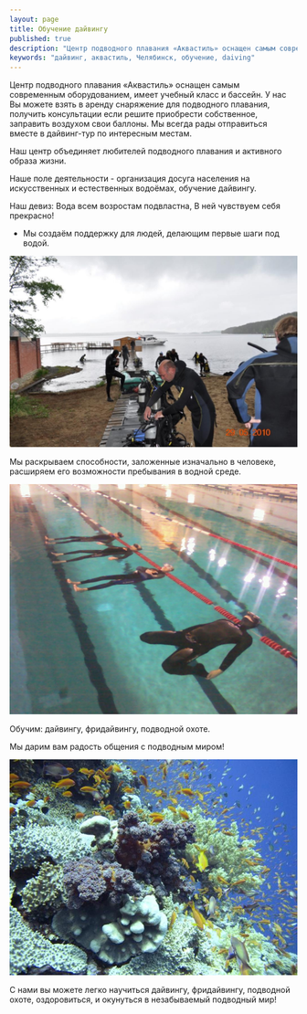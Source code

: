 ```yaml
---
layout: page
title: Обучение дайвингу
published: true
description: "Центр подводного плавания «Аквастиль» оснащен самым современным оборудованием, имеет учебный класс и бассейн."
keywords: "дайвинг, аквастиль, Челябинск, обучение, daiving"
---
```



Центр подводного плавания «Аквастиль» оснащен самым современным оборудованием, имеет  учебный класс и бассейн. У нас Вы можете взять в аренду снаряжение для подводного плавания, получить консультации если решите приобрести собственное, заправить воздухом свои баллоны. Мы всегда рады отправиться вместе в дайвинг-тур по интересным местам.

Наш центр объединяет любителей подводного плавания и активного образа жизни.

Наше поле деятельности - организация досуга населения на искусственных и естественных водоёмах, обучение дайвингу.

Наш девиз: Вода всем возростам подвластна, В ней чувствуем себя прекрасно!
- Мы создаём поддержку для людей, делающим первые шаги под водой.

![Дайвер готов!](/images/O_centre/diver_gotov.jpg)

Мы раскрываем способности, заложенные изначально в человеке, расширяем  его  возможности пребывания в водной среде.

![Дайвер отдыхает](/images/O_centre/diver_otdix.jpg)

Обучим: дайвингу, фридайвингу, подводной охоте.

Мы дарим вам радость общения с подводным миром!

![alt=Коралл](/images/O_centre/corall.jpg)

С нами вы можете легко научиться дайвингу, фридайвингу, подводной охоте, оздоровиться, и окунуться в незабываемый подводный мир!
